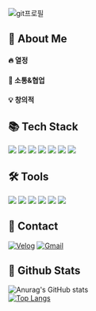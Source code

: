 
![git프로필](https://github.com/user-attachments/assets/bebe61d9-b9c1-4dec-9461-2b54d3b52698)

<!--Body-->
## 👀 About Me
#### :fire: 열정
#### :busts_in_silhouette: 소통&협업
#### :bulb: 창의적

## 📚 Tech Stack
<div>
  <!--Java-->
  <img src="https://img.shields.io/badge/Java-3776AB?style=flat-square&logo=Java&logoColor=white"/>
  <!--JavaScript-->
  <img src="https://img.shields.io/badge/JavaScript-F7DF1E?style=flat-square&logo=JavaScript&logoColor=black"/>
  <!--HTML5-->
  <img src="https://img.shields.io/badge/HTML5-E34F26?style=flat-square&logo=HTML5&logoColor=white"/>
  <!--CSS3-->
  <img src="https://img.shields.io/badge/CSS3-1572B6?style=flat-square&logo=CSS3&logoColor=white"/>
  <!--Spring-->
  <img src="https://img.shields.io/badge/Spring-6DB33F?style=flat-square&logo=Spring&logoColor=white"/>
  <!--React-->
  <img src="https://img.shields.io/badge/React-61DAFB?style=flat-square&logo=React&logoColor=black"/>
  <!--JSP-->
  <img src="https://img.shields.io/badge/JSP-007396?style=flat-square&logo=apachetomcat&logoColor=white"/>
  
  ## 🛠️ Tools
  <!--figma-->
  <img src="https://img.shields.io/badge/figma-F24E1E?style=flat-square&logo=figma&logoColor=white">
  <!--github-->
  <img src="https://img.shields.io/badge/github-181717?style=flat-square&logo=github&logoColor=white"> 
  <!--slack-->
  <img src="https://img.shields.io/badge/slack-4A154B?style=flat-square&logo=slack&logoColor=white">
  <!--jira-->
  <img src="https://img.shields.io/badge/jira-0052CC?style=flat-square&logo=jira&logoColor=white">
  <!--intellij-->
  <img src="https://img.shields.io/badge/intellij%20idea-000000?style=flat-square&logo=intellijidea&logoColor=white">
  <!--vscode-->
  <img src="https://img.shields.io/badge/visual%20studio%20code-007ACC?style=flat-square&logo=visualstudiocode&logoColor=white">
  
  ## 📖 Contact
  <!--velog-->
  [![Velog](https://img.shields.io/badge/velog-20C997?style=flat-square&logo=velog&logoColor=white)](https://velog.io/@yhee/posts)
  [![Gmail](https://img.shields.io/badge/Gmail-D14836?style=flat-square&logo=gmail&logoColor=white)](mailto:tssass2017@gmail.com)


</div>

## 🤖 Github Stats
![Anurag's GitHub stats](https://github-readme-stats.vercel.app/api?username=CHYHEE&show_icons=true&theme=dracula)<br/>
[![Top Langs](https://github-readme-stats.vercel.app/api/top-langs/?username=CHYHEE&hide=jupyter%20notebook&layout=compact)](https://github.com/CHYHEE/github-readme-stats)

<!-- [![Readme Card](https://github-readme-stats.vercel.app/api/pin/?username=CHYHEE&repo=AirBnG)](https://github.com/CHYHEE/github-readme-stats) -->
<!--
**CHYHEE/CHYHEE** is a ✨ _special_ ✨ repository because its `README.md` (this file) appears on your GitHub profile.

Here are some ideas to get you started:
- 🔭 I’m currently working on ...
- 🌱 I’m currently learning ...
- 👯 I’m looking to collaborate on ...
- 🤔 I’m looking for help with ...
- 💬 Ask me about ...
- 📫 How to reach me: ...
- 😄 Pronouns: ...
- ⚡ Fun fact: ...
-->
